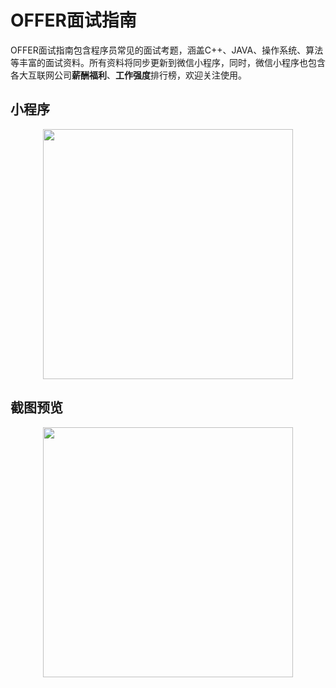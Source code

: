 # OFFER面试指南
OFFER面试指南包含程序员常见的面试考题，涵盖C++、JAVA、操作系统、算法等丰富的面试资料。所有资料将同步更新到微信小程序，同时，微信小程序也包含各大互联网公司**薪酬福利**、**工作强度**排行榜，欢迎关注使用。

## 小程序
<div align=center>
    <img src="https://pic4.zhimg.com/80/v2-d0ea0872f667d99a607172f5bd23b157_1440w.jpg" width="400" />
</div>

## 截图预览
<div align=center>
    <img src="https://pic4.zhimg.com/80/v2-81e7dfe14fb1fc1c903f3efd2c79eb4f_1440w.jpg" width="400" />
</div>
